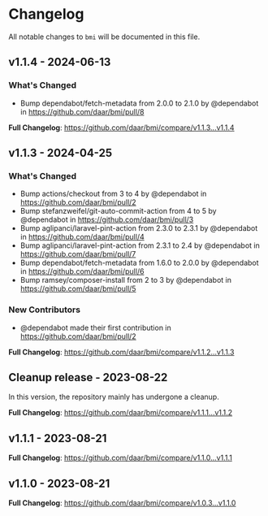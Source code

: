 # Changelog

All notable changes to `bmi` will be documented in this file.

## v1.1.4 - 2024-06-13

### What's Changed

* Bump dependabot/fetch-metadata from 2.0.0 to 2.1.0 by @dependabot in https://github.com/daar/bmi/pull/8

**Full Changelog**: https://github.com/daar/bmi/compare/v1.1.3...v1.1.4

## v1.1.3 - 2024-04-25

### What's Changed

* Bump actions/checkout from 3 to 4 by @dependabot in https://github.com/daar/bmi/pull/2
* Bump stefanzweifel/git-auto-commit-action from 4 to 5 by @dependabot in https://github.com/daar/bmi/pull/3
* Bump aglipanci/laravel-pint-action from 2.3.0 to 2.3.1 by @dependabot in https://github.com/daar/bmi/pull/4
* Bump aglipanci/laravel-pint-action from 2.3.1 to 2.4 by @dependabot in https://github.com/daar/bmi/pull/7
* Bump dependabot/fetch-metadata from 1.6.0 to 2.0.0 by @dependabot in https://github.com/daar/bmi/pull/6
* Bump ramsey/composer-install from 2 to 3 by @dependabot in https://github.com/daar/bmi/pull/5

### New Contributors

* @dependabot made their first contribution in https://github.com/daar/bmi/pull/2

**Full Changelog**: https://github.com/daar/bmi/compare/v1.1.2...v1.1.3

## Cleanup release - 2023-08-22

In this version, the repository mainly has undergone a cleanup.

**Full Changelog**: https://github.com/daar/bmi/compare/v1.1.1...v1.1.2

## v1.1.1 - 2023-08-21

**Full Changelog**: https://github.com/daar/bmi/compare/v1.1.0...v1.1.1

## v1.1.0 - 2023-08-21

**Full Changelog**: https://github.com/daar/bmi/compare/v1.0.3...v1.1.0
